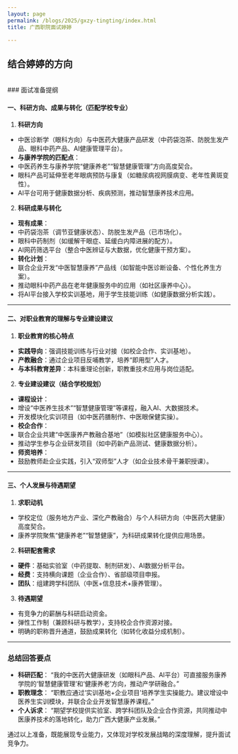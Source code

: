 ```yaml
---
layout: page
permalink: /blogs/2025/gxzy-tingting/index.html
title: 广西职院面试婷婷 

---
```

## 结合婷婷的方向
<br>
### 面试准备提纲

#### **一、科研方向、成果与转化（匹配学校专业）**
1. **科研方向**
- 中医诊断学（眼科方向）与中医药大健康产品研发（中药袋泡茶、防脱生发产品、眼科中药产品、AI健康管理平台）。
- **与康养学院的匹配点**：
- 中医药养生与康养学院“健康养老”“智慧健康管理”方向高度契合。
- 眼科产品可延伸至老年眼病预防与康复（如糖尿病视网膜病变、老年性黄斑变性）。
- AI平台可用于健康数据分析、疾病预测，推动智慧康养技术应用。

2. **科研成果与转化**
- **现有成果**：
- 中药袋泡茶（调节亚健康状态）、防脱生发产品（已市场化）。
- 眼科中药制剂（如缓解干眼症、延缓白内障进展的配方）。
- AI网药筛选平台（整合中医辨证与大数据，优化健康干预方案）。
- **转化计划**：
- 联合企业开发“中医智慧康养”产品线（如智能中医诊断设备、个性化养生方案）。
- 推动眼科中药产品在老年健康服务中的应用（如社区康养中心）。
- 将AI平台接入学校实训基地，用于学生技能训练（如健康数据分析实践）。

---

#### **二、对职业教育的理解与专业建设建议**
1. **职业教育的核心特点**
- **实践导向**：强调技能训练与行业对接（如校企合作、实训基地）。
- **产教融合**：通过企业项目反哺教学，培养“即用型”人才。
- **与本科教育差异**：本科重理论创新，职教重技术应用与岗位适配。

2. **专业建设建议（结合学校规划）**
- **课程设计**：
- 增设“中医养生技术”“智慧健康管理”等课程，融入AI、大数据技术。
- 开发模块化实训项目（如中医药膳制作、中医眼保健实操）。
- **校企合作**：
- 联合企业共建“中医康养产教融合基地”（如模拟社区健康服务中心）。
- 推动学生参与企业研发项目（如中药新产品测试、健康数据分析）。
- **师资培养**：
- 鼓励教师赴企业实践，引入“双师型”人才（如企业技术骨干兼职授课）。

---

#### **三、个人发展与待遇期望**
1. **求职动机**
- 学校定位（服务地方产业、深化产教融合）与个人科研方向（中医药大健康）高度契合。
- 康养学院聚焦“健康养老”“智慧健康”，为科研成果转化提供应用场景。

2. **科研配套需求**
- **硬件**：基础实验室（中药提取、制剂研发）、AI数据分析平台。
- **经费**：支持横向课题（企业合作）、省部级项目申报。
- **团队**：组建跨学科团队（中医+信息技术+康养管理）。

3. **待遇期望**
- 有竞争力的薪酬与科研启动资金。
- 弹性工作制（兼顾科研与教学），支持校企合作资源对接。
- 明确的职称晋升通道，鼓励成果转化（如转化收益分成机制）。

---

### **总结回答要点**
- **科研匹配**：
“我的中医药大健康研发（如眼科产品、AI平台）可直接服务康养学院的‘智慧健康管理’和‘健康养老’方向，推动产学研融合。”
- **职教理念**：
“职教应通过‘实训基地+企业项目’培养学生实操能力。建议增设中医养生实训模块，并联合企业开发智慧康养课程。”
- **个人诉求**：
“期望学校提供实验室、跨学科团队及企业合作资源，共同推动中医康养技术的落地转化，助力广西大健康产业发展。”

通过以上准备，既能展现专业能力，又体现对学校发展战略的深度理解，提升面试竞争力。

<br>

